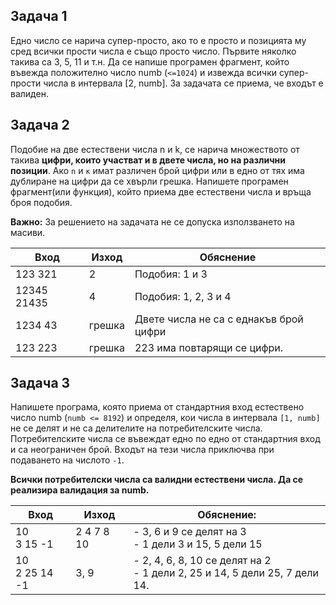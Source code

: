 ## Задача 1
 Едно число се нарича супер-просто, ако то е просто и позицията му сред всички прости числа е също просто число. Първите няколко такива са 3, 5, 11 и т.н. Да се напише програмен фрагмент, който въвежда положително число numb (`<=1024`) и извежда всички супер-прости числа в интервала [2, numb]. За задачата се приема, че входът е валиден.

## Задача 2
 Подобие на две естествени числа n и k, се нарича множеството от такива **цифри, които участват и в двете числа, но на различни позиции**. Ако `n` и `к` имат различен брой цифри или в едно от тях има дублиране на цифри да се хвърли грешка. Напишете програмен фрагмент(или функция), който приема две естествени числа и връща броя подобия. 

**Важно:** За решението на задачата не се допуска използването на масиви.

Вход | Изход | Обяснение
--| -- | -- 
 123  321 | 2 | Подобия: 1 и 3
12345 21435 | 4 | Подобия: 1, 2, 3 и 4
1234 43 | грешка | Двете числа не са с еднакъв брой цифри
123 223 | грешка | 223 има повтарящи се цифри.

 
## Задача 3
 Напишете програма, която приема от стандартния вход естествено число numb (`numb <= 8192`) и определя, кои числа в интервала `[1, numb]` не се делят и не са делителите на потребителските числа. 
Потребителските числа се въвеждат едно по едно от стандартния вход и са неограничен брой. Входът на тези числа приключва при подаването на числото `-1`. 
  
**Всички потребителски числа са валидни естествени числа. Да се реализира валидация за numb.**

Вход | Изход | Обяснение:
-- | -- | -- 
10 <br> 3 15 -1 | 2 4 7 8 10 | - 3, 6 и 9 се делят на 3  <br> - 1 дели 3 и 15, 5 дели 15
10 <br> 2 25 14 -1 | 3, 9 | - 2, 4, 6, 8, 10 се делят на 2 <br> - 1 дели 2, 25 и 14, 5 дели 25, 7 дели 14.

